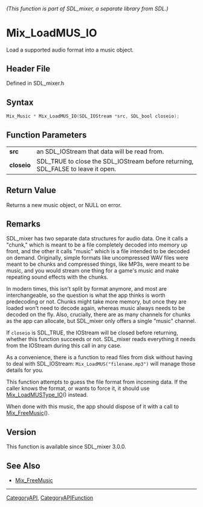 ###### (This function is part of SDL_mixer, a separate library from SDL.)
# Mix_LoadMUS_IO

Load a supported audio format into a music object.

## Header File

Defined in SDL_mixer.h

## Syntax

```c
Mix_Music * Mix_LoadMUS_IO(SDL_IOStream *src, SDL_bool closeio);

```

## Function Parameters

|                 |                                                                                  |
| --------------- | -------------------------------------------------------------------------------- |
| **src**         | an SDL_IOStream that data will be read from.                                     |
| **closeio**     | SDL_TRUE to close the SDL_IOStream before returning, SDL_FALSE to leave it open. |

## Return Value

Returns a new music object, or NULL on error.

## Remarks

SDL_mixer has two separate data structures for audio data. One it calls a
"chunk," which is meant to be a file completely decoded into memory up
front, and the other it calls "music" which is a file intended to be
decoded on demand. Originally, simple formats like uncompressed WAV files
were meant to be chunks and compressed things, like MP3s, were meant to be
music, and you would stream one thing for a game's music and make repeating
sound effects with the chunks.

In modern times, this isn't split by format anymore, and most are
interchangeable, so the question is what the app thinks is worth
predecoding or not. Chunks might take more memory, but once they are loaded
won't need to decode again, whereas music always needs to be decoded on the
fly. Also, crucially, there are as many channels for chunks as the app can
allocate, but SDL_mixer only offers a single "music" channel.

If `closeio` is SDL_TRUE, the IOStream will be closed before returning,
whether this function succeeds or not. SDL_mixer reads everything it needs
from the IOStream during this call in any case.

As a convenience, there is a function to read files from disk without
having to deal with SDL_IOStream: `Mix_LoadMUS("filename.mp3")` will manage
those details for you.

This function attempts to guess the file format from incoming data. If the
caller knows the format, or wants to force it, it should use
[Mix_LoadMUSType_IO](Mix_LoadMUSType_IO)() instead.

When done with this music, the app should dispose of it with a call to
[Mix_FreeMusic](Mix_FreeMusic)().

## Version

This function is available since SDL_mixer 3.0.0.

## See Also

- [Mix_FreeMusic](Mix_FreeMusic)

----
[CategoryAPI](CategoryAPI), [CategoryAPIFunction](CategoryAPIFunction)


